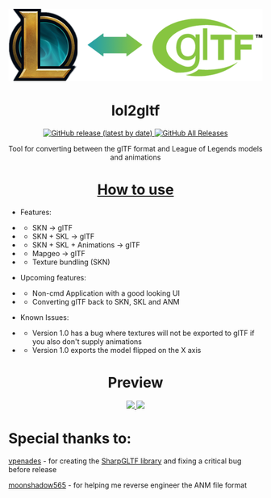 <p align="center">

  <img src="Resources/lol2gltf-logo.png"> 

  <h1 align="center">lol2gltf</h1>

  <p align="center">
    <a href="https://github.com/Crauzer/lol2gltf/releases">
      <img alt="GitHub release (latest by date)" src="https://img.shields.io/github/v/release/Crauzer/lol2gltf?color=teal&label=Download&logo=github&style=for-the-badge">
    </a>
  <a href="https://github.com/Crauzer/lol2gltf/releases">
      <img alt="GitHub All Releases" src="https://img.shields.io/github/downloads/Crauzer/lol2gltf/total?style=for-the-badge">
    </a>
  </p>

  <p align="center">
    Tool for converting between the glTF format and League of Legends models and animations
  </p>
</p>

<p align="center">
  <a href="https://github.com/Crauzer/lol2gltf/wiki">
      <h1 align="center"> How to use </h1>
  </a>
</p>

* Features:
* * SKN -> glTF
* * SKN + SKL -> glTF
* * SKN + SKL + Animations -> glTF
* * Mapgeo -> glTF
* * Texture bundling (SKN)

* Upcoming features:
* * Non-cmd Application with a good looking UI
* * Converting glTF back to SKN, SKL and ANM

* Known Issues:
* * Version 1.0 has a bug where textures will not be exported to glTF if you also don't supply animations
* * Version 1.0 exports the model flipped on the X axis

<h1 align="center"> Preview </h1>

<p align="center">
  <a href="https://thumbs.gfycat.com/HappyRectangularAntelopegroundsquirrel-size_restricted.gif">
    <img src="https://thumbs.gfycat.com/HappyRectangularAntelopegroundsquirrel-size_restricted.gif"></>
  </a>
  <a href="https://thumbs.gfycat.com/ShorttermThoroughDingo-size_restricted.gif">
    <img src="https://thumbs.gfycat.com/ShorttermThoroughDingo-size_restricted.gif"></>
  </a>
</p>

# Special thanks to:
[vpenades](https://github.com/vpenades) - for creating the [SharpGLTF library](https://github.com/vpenades/SharpGLTF) and fixing a critical bug before release

[moonshadow565](https://github.com/moonshadow565) - for helping me reverse engineer the ANM file format
